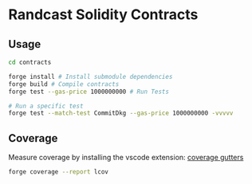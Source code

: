 # Randcast Solidity Contracts

## Usage

```bash
cd contracts

forge install # Install submodule dependencies
forge build # Compile contracts
forge test --gas-price 1000000000 # Run Tests

# Run a specific test
forge test --match-test CommitDkg --gas-price 1000000000 -vvvvv
```

## Coverage

Measure coverage by installing the vscode extension: [coverage gutters](https://marketplace.visualstudio.com/items?itemName=ryanluker.vscode-coverage-gutters)

```bash
forge coverage --report lcov
```
